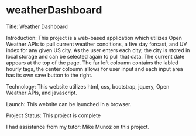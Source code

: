# weatherDashboard
Title: Weather Dashboard

Introduction: This project is a web-based application which utilizes Open Weather APIs to pull current weather conditions, a five day forcast, and UV index for any given US city.  As the user enters each city, the city is stored in local storage and can be selected again to pull that data.  The current date appears at the top of the page. The far left coloumn contains the labled hourly tags, the center coloumn allows for user input and each input area has its own save button to the right. 

Technology: This website utilizes html, css, bootstrap, jquery, Open Weather APIs, and javascript.

Launch: This website can be launched in a browser.

Project Status: This project is complete

I had assistance from my tutor: Mike Munoz on this project.


